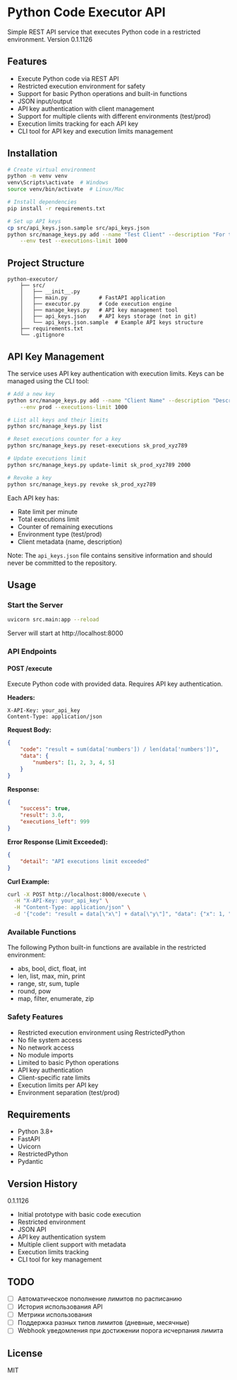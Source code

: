 # Python Code Executor API

Simple REST API service that executes Python code in a restricted environment. Version 0.1.1126

## Features

- Execute Python code via REST API
- Restricted execution environment for safety
- Support for basic Python operations and built-in functions
- JSON input/output
- API key authentication with client management
- Support for multiple clients with different environments (test/prod)
- Execution limits tracking for each API key
- CLI tool for API key and execution limits management

## Installation

```bash
# Create virtual environment
python -m venv venv
venv\Scripts\activate  # Windows
source venv/bin/activate  # Linux/Mac

# Install dependencies
pip install -r requirements.txt

# Set up API keys
cp src/api_keys.json.sample src/api_keys.json
python src/manage_keys.py add --name "Test Client" --description "For testing" \
    --env test --executions-limit 1000
```

## Project Structure

```
python-executor/
    ├── src/
    │   ├── __init__.py
    │   ├── main.py          # FastAPI application
    │   ├── executor.py      # Code execution engine
    │   ├── manage_keys.py   # API key management tool
    │   ├── api_keys.json    # API keys storage (not in git)
    │   └── api_keys.json.sample  # Example API keys structure
    ├── requirements.txt
    └── .gitignore
```

## API Key Management

The service uses API key authentication with execution limits. Keys can be managed using the CLI tool:

```bash
# Add a new key
python src/manage_keys.py add --name "Client Name" --description "Description" \
    --env prod --executions-limit 1000

# List all keys and their limits
python src/manage_keys.py list

# Reset executions counter for a key
python src/manage_keys.py reset-executions sk_prod_xyz789

# Update executions limit
python src/manage_keys.py update-limit sk_prod_xyz789 2000

# Revoke a key
python src/manage_keys.py revoke sk_prod_xyz789
```

Each API key has:
- Rate limit per minute
- Total executions limit
- Counter of remaining executions
- Environment type (test/prod)
- Client metadata (name, description)

Note: The `api_keys.json` file contains sensitive information and should never be committed to the repository.

## Usage

### Start the Server

```bash
uvicorn src.main:app --reload
```

Server will start at http://localhost:8000

### API Endpoints

#### POST /execute

Execute Python code with provided data. Requires API key authentication.

**Headers:**
```
X-API-Key: your_api_key
Content-Type: application/json
```

**Request Body:**
```json
{
    "code": "result = sum(data['numbers']) / len(data['numbers'])",
    "data": {
        "numbers": [1, 2, 3, 4, 5]
    }
}
```

**Response:**
```json
{
    "success": true,
    "result": 3.0,
    "executions_left": 999
}
```

**Error Response (Limit Exceeded):**
```json
{
    "detail": "API executions limit exceeded"
}
```

**Curl Example:**
```bash
curl -X POST http://localhost:8000/execute \
  -H "X-API-Key: your_api_key" \
  -H "Content-Type: application/json" \
  -d '{"code": "result = data[\"x\"] + data[\"y\"]", "data": {"x": 1, "y": 2}}'
```

### Available Functions

The following Python built-in functions are available in the restricted environment:
- abs, bool, dict, float, int
- len, list, max, min, print
- range, str, sum, tuple
- round, pow
- map, filter, enumerate, zip

### Safety Features

- Restricted execution environment using RestrictedPython
- No file system access
- No network access
- No module imports
- Limited to basic Python operations
- API key authentication
- Client-specific rate limits
- Execution limits per API key
- Environment separation (test/prod)

## Requirements

- Python 3.8+
- FastAPI
- Uvicorn
- RestrictedPython
- Pydantic

## Version History

0.1.1126
- Initial prototype with basic code execution
- Restricted environment
- JSON API
- API key authentication system
- Multiple client support with metadata
- Execution limits tracking
- CLI tool for key management

## TODO
- [ ] Автоматическое пополнение лимитов по расписанию
- [ ] История использования API
- [ ] Метрики использования
- [ ] Поддержка разных типов лимитов (дневные, месячные)
- [ ] Webhook уведомления при достижении порога исчерпания лимита

## License

MIT